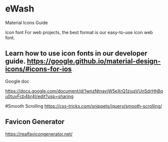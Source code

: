 # eWash

Material Icons Guide

Icon font
For web projects, the best format is our easy-to-use icon web font.

Learn how to use icon fonts in our developer guide.
https://google.github.io/material-design-icons/#icons-for-ios
----------------------------------------------------------------------------------------------------------------


Google doc 

https://docs.google.com/document/d/1wnzNtnavjW5eXrQ1ziusVUnSdrHhBqu0tuvFcb4br4I/edit?usp=sharing

#Smooth Scrolling
https://css-tricks.com/snippets/jquery/smooth-scrolling/


## Favicon Generator
https://realfavicongenerator.net/